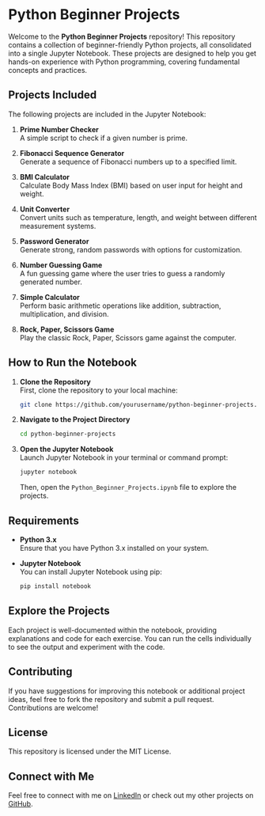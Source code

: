 # Python Beginner Projects

Welcome to the **Python Beginner Projects** repository! This repository contains a collection of beginner-friendly Python projects, all consolidated into a single Jupyter Notebook. These projects are designed to help you get hands-on experience with Python programming, covering fundamental concepts and practices.

## Projects Included

The following projects are included in the Jupyter Notebook:

1. **Prime Number Checker**  
   A simple script to check if a given number is prime.

2. **Fibonacci Sequence Generator**  
   Generate a sequence of Fibonacci numbers up to a specified limit.

3. **BMI Calculator**  
   Calculate Body Mass Index (BMI) based on user input for height and weight.

4. **Unit Converter**  
   Convert units such as temperature, length, and weight between different measurement systems.

5. **Password Generator**  
   Generate strong, random passwords with options for customization.

6. **Number Guessing Game**  
   A fun guessing game where the user tries to guess a randomly generated number.

7. **Simple Calculator**  
   Perform basic arithmetic operations like addition, subtraction, multiplication, and division.

8. **Rock, Paper, Scissors Game**  
   Play the classic Rock, Paper, Scissors game against the computer.

## How to Run the Notebook

1. **Clone the Repository**  
   First, clone the repository to your local machine:
   ```bash
   git clone https://github.com/yourusername/python-beginner-projects.git
   ```

2. **Navigate to the Project Directory**  
   ```bash
   cd python-beginner-projects
   ```

3. **Open the Jupyter Notebook**  
   Launch Jupyter Notebook in your terminal or command prompt:
   ```bash
   jupyter notebook
   ```
   Then, open the `Python_Beginner_Projects.ipynb` file to explore the projects.

## Requirements

- **Python 3.x**  
  Ensure that you have Python 3.x installed on your system.
  
- **Jupyter Notebook**  
  You can install Jupyter Notebook using pip:
  ```bash
  pip install notebook
  ```

## Explore the Projects

Each project is well-documented within the notebook, providing explanations and code for each exercise. You can run the cells individually to see the output and experiment with the code.

## Contributing

If you have suggestions for improving this notebook or additional project ideas, feel free to fork the repository and submit a pull request. Contributions are welcome!

## License

This repository is licensed under the MIT License.

## Connect with Me

Feel free to connect with me on [LinkedIn](https://www.linkedin.com/in/nehal1) or check out my other projects on [GitHub](https://github.com/iNehal).
